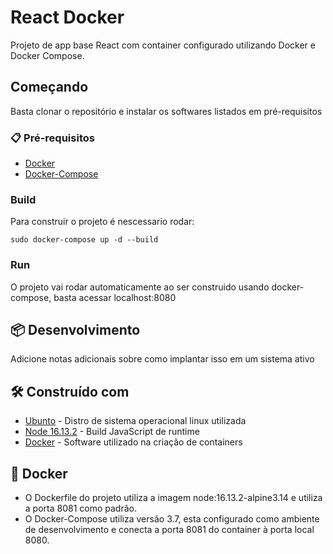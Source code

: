# React Docker
Projeto de app base React com container configurado utilizando Docker e Docker Compose.

## Começando
Basta clonar o repositório e instalar os softwares listados em pré-requisitos

### 📋 Pré-requisitos
* [Docker](https://docs.docker.com/desktop/windows/install/)
* [Docker-Compose](https://docs.docker.com/compose/install/)


### Build
Para construir o projeto é nescessario rodar:
```
sudo docker-compose up -d --build
```

### Run
O projeto vai rodar automaticamente ao ser construido usando docker-compose, basta acessar localhost:8080

## 📦 Desenvolvimento

Adicione notas adicionais sobre como implantar isso em um sistema ativo

## 🛠️ Construído com

* [Ubunto](https://ubuntu.com) - Distro de sistema operacional linux utilizada
* [Node 16.13.2](https://nodejs.org/en/docs/) - Build JavaScript de runtime
* [Docker](https://docs.docker.com) - Software utilizado na criação de containers

## 🐋 Docker
* O Dockerfile do projeto utiliza a imagem node:16.13.2-alpine3.14 e utiliza a porta 8081 como padrão.
* O Docker-Compose utiliza versão 3.7, esta configurado como ambiente de desenvolvimento e conecta a porta 8081 do container à porta local 8080.

